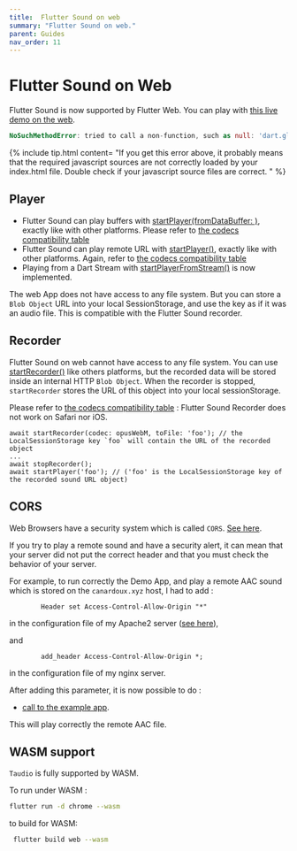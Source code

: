 ```yaml
---
title:  Flutter Sound on web
summary: "Flutter Sound on web."
parent: Guides
nav_order: 11
---
```

# Flutter Sound on Web

Flutter Sound is now supported by Flutter Web.
You can play with [this live demo on the web](/tau\/fs\/live\/index.html).

```dart
NoSuchMethodError: tried to call a non-function, such as null: 'dart.global.newRecorderInstance'
```

{% include tip.html content=
"If you get this error above, it probably means that the required javascript sources are not correctly loaded by your index.html file.
Double check if your javascript source files are correct.
" %}

## Player

* Flutter Sound can play buffers with [startPlayer(fromDataBuffer: )](/tau/fs/api/public_flutter_sound_player/FlutterSoundPlayer/startPlayer.html), exactly like with other platforms. Please refer to [the codecs compatibility table](fs-guides_codec.html#on-web-browsers)
* Flutter Sound can play remote URL with [startPlayer()](/tau/fs/api/public_flutter_sound_player/FlutterSoundPlayer/startPlayer.html), exactly like with other platforms. Again, refer to [the codecs compatibility table](fs-guides_codec.html#on-web-browsers)
* Playing from a Dart Stream with [startPlayerFromStream()](/tau/fs/api/public_flutter_sound_player/FlutterSoundPlayer/startPlayerFromStream.html) is now implemented.

The web App does not have access to any file system. But you can store a `Blob Object` URL into your local SessionStorage, and use the key as if it was an audio file. This is compatible with the Flutter Sound recorder.

## Recorder

Flutter Sound on web cannot have access to any file system. You can use [startRecorder()](/tau/fs/api/public_flutter_sound_recorder/FlutterSoundRecorder/startRecorder.html) like others platforms, but the recorded data will be stored inside an internal HTTP `Blob Object`. When the recorder is stopped, `startRecorder` stores the URL of this object into your local sessionStorage.

Please refer to [the codecs compatibility table](fs-guides_codec.html#on-web-browsers) : Flutter Sound Recorder does not work on Safari nor iOS.

```text
await startRecorder(codec: opusWebM, toFile: 'foo'); // the LocalSessionStorage key `foo` will contain the URL of the recorded object
...
await stopRecorder();
await startPlayer('foo'); // ('foo' is the LocalSessionStorage key of the recorded sound URL object)
```

## CORS

Web Browsers have a security system which is called `CORS`. [See here](https://developer.mozilla.org/en-US/docs/Web/HTTP/CORS).

If you try to play a remote sound and have a security alert, it can mean that your server did not put the correct header
and that you must check the behavior of your server.

For example, to run correctly the Demo App, and play a remote AAC sound which is stored on the `canardoux.xyz` host,
I had to add :
```
        Header set Access-Control-Allow-Origin "*"
```
in the configuration file of my Apache2 server ([see here](https://enable-cors.org/server_apache.html)), 

and
```
        add_header Access-Control-Allow-Origin *;
```
in the configuration file of my nginx server.



After adding this parameter, it is now possible to do :
- [call to the example app](/tau\/fs\/live\/index.html).


This will play correctly the remote AAC file.

## WASM support

`Taudio` is fully supported by WASM. 

To run under WASM :
```sh
flutter run -d chrome --wasm
```

to build for WASM:
```sh
 flutter build web --wasm
 ```
